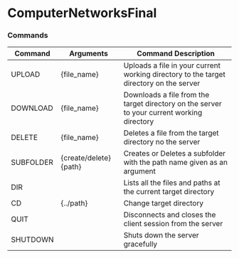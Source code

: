 # ComputerNetworksFinal

### Commands

| Command   | Arguments              | Command Description                                                                        |
|-----------|------------------------|--------------------------------------------------------------------------------------------|
| UPLOAD    | {file_name}            | Uploads a file in your current working directory to the target directory on the server     |
| DOWNLOAD  | {file_name}            | Downloads a file from the target directory on the server to your current working directory |
| DELETE    | {file_name}            | Deletes a file from the target directory no the server                                     |
| SUBFOLDER | {create/delete} {path} | Creates or Deletes a subfolder with the path name given as an argument                     |
| DIR       |                        | Lists all the files and paths at the current target directory                              |
| CD        | {../path}              | Change target directory                                                                    |
| QUIT      |                        | Disconnects and closes the client session from the server                                  |
| SHUTDOWN  |                        | Shuts down the server gracefully                                                           |
